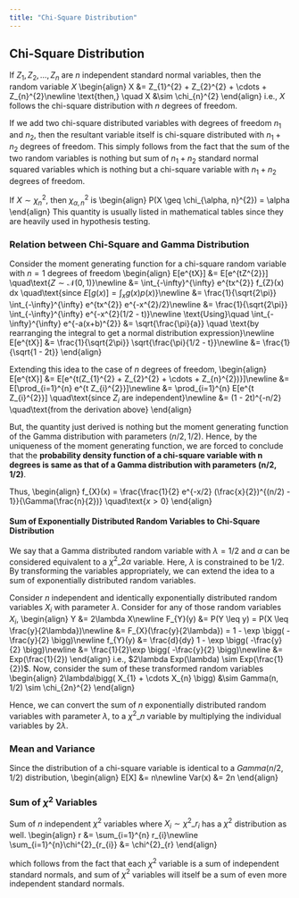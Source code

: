 ```yaml
---
title: "Chi-Square Distribution"
---
```


## Chi-Square Distribution

If $Z_{1}, Z_{2}, \ldots, Z_{n}$ are $n$ independent standard normal variables, then the random variable $X$
\begin{align}
        X &= Z_{1}^{2} + Z_{2}^{2} + \cdots + Z_{n}^{2}\newline
        \text{then,} \quad X &\sim \chi_{n}^{2}
    \end{align}
i.e., $X$ follows the chi-square distribution with $n$ degrees of freedom.


If we add two chi-square distributed variables with degrees of freedom $n_{1}$ and $n_{2}$, then the resultant variable itself is chi-square distributed with $n_{1} + n_{2}$ degrees of freedom. This simply follows from the fact that the sum of the two random variables is nothing but sum of $n_{1} + n_{2}$ standard normal squared variables which is nothing but a chi-square variable with $n_{1} + n_{2}$ degrees of freedom.


If $X \sim \chi_{n}^{2}$, then $\chi_{\alpha, n}^{2}$ is
\begin{align}
        P(X \geq \chi_{\alpha, n}^{2}) = \alpha
    \end{align}
This quantity is usually listed in mathematical tables since they are heavily used in hypothesis testing.


### Relation between Chi-Square and Gamma Distribution

Consider the moment generating function for a chi-square random variable with $n=1$ degrees of freedom
\begin{align}
        E[e^{tX}] &= E[e^{tZ^{2}}] \quad\text{$Z \sim \mathcal{N}(0, 1)$}\newline
        &= \int_{-\infty}^{\infty} e^{tx^{2}} f_{Z}(x) dx \quad\text{since $E[g(x)] = \int_{x} g(x)p(x)$}\newline
        &= \frac{1}{\sqrt{2\pi}} \int_{-\infty}^{\infty} e^{tx^{2}} e^{-x^{2}/2}\newline
        &= \frac{1}{\sqrt{2\pi}} \int_{-\infty}^{\infty} e^{-x^{2}(1/2 - t)}\newline
        \text{Using}\quad \int_{-\infty}^{\infty} e^{-a(x+b)^{2}} &= \sqrt{\frac{\pi}{a}} \quad \text{by rearranging the integral to get a normal distribution expression}\newline
        E[e^{tX}] &= \frac{1}{\sqrt{2\pi}} \sqrt{\frac{\pi}{1/2 - t}}\newline
        &= \frac{1}{\sqrt{1 - 2t}}
    \end{align}

Extending this idea to the case of $n$ degrees of freedom,
\begin{align}
        E[e^{tX}] &= E[e^{t(Z_{1}^{2} + Z_{2}^{2} + \cdots + Z_{n}^{2})}]\newline
        &= E[\prod_{i=1}^{n} e^{t Z_{i}^{2}}]\newline
        &= \prod_{i=1}^{n} E[e^{t Z_{i}^{2}}] \quad\text{since $Z_{i}$ are independent}\newline
        &= (1 - 2t)^{-n/2} \quad\text{from the derivation above}
    \end{align}

But, the quantity just derived is nothing but the moment generating function of the Gamma distribution with parameters $(n/2, 1/2)$. Hence, by the uniqueness of the moment generating function, we are forced to conclude that the **probability density function of a chi-square variable with n degrees is same as that of a Gamma distribution with parameters (n/2, 1/2)**.

Thus,
\begin{align}
        f_{X}(x) = \frac{\frac{1}{2} e^{-x/2} (\frac{x}{2})^{(n/2) - 1}}{\Gamma(\frac{n}{2})} \quad\text{$x > 0$}
    \end{align}

#### Sum of Exponentially Distributed Random Variables to Chi-Square Distribution

We say that a Gamma distributed random variable with $\lambda = 1/2$ and $\alpha$ can be considered equivalent to a $\chi^{2}\_{2\alpha}$ variable. Here, $\lambda$ is constrained to be $1/2$. By transforming the variables appropriately, we can extend the idea to a sum of exponentially distributed random variables.


Consider $n$ independent and identically exponentially distributed random variables $X_{i}$ with parameter $\lambda$. Consider for any of those random variables $X_{i}$,
\begin{align}
        Y &= 2\lambda X\newline
        F_{Y}(y) &= P(Y \leq y) = P(X \leq \frac{y}{2\lambda})\newline
        &= F_{X}(\frac{y}{2\lambda}) = 1 - \exp \bigg( -\frac{y}{2} \bigg)\newline
        f_{Y}(y) &= \frac{d}{dy} 1 - \exp \bigg( -\frac{y}{2} \bigg)\newline
        &= \frac{1}{2}\exp \bigg( -\frac{y}{2} \bigg)\newline
        &= Exp(\frac{1}{2})
    \end{align}
i.e., $2\lambda Exp(\lambda) \sim Exp(\frac{1}{2})$. Now, consider the sum of these transformed random variables
\begin{align}
        2\lambda\bigg( X_{1} + \cdots X_{n} \bigg) &\sim Gamma(n, 1/2) \sim \chi_{2n}^{2}
    \end{align}

Hence, we can convert the sum of $n$ exponentially distributed random variables with parameter $\lambda$, to a $\chi^{2}\_{n}$ variable by multiplying the individual variables by $2\lambda$.

### Mean and Variance

Since the distribution of a chi-square variable is identical to a $Gamma(n/2, 1/2)$ distribution,
\begin{align}
        E[X] &= n\newline
        Var(x) &= 2n
    \end{align}

### Sum of $\chi^{2}$ Variables
Sum of $n$ independent $\chi^{2}$ variables where $X_{i} \sim \chi^{2}\_{r_{i}}$ has a $\chi^{2}$ distribution as well.
\begin{align}
        r &= \sum_{i=1}^{n} r_{i}\newline
      \sum_{i=1}^{n}\chi^{2}\_{r_{i}} &= \chi^{2}\_{r}
  \end{align}

which follows from the fact that each $\chi^{2}$ variable is a sum of independent standard normals, and sum of $\chi^{2}$ variables will itself be a sum of even more independent standard normals.
